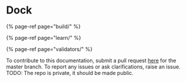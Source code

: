 # Dock

{% page-ref page="build/" %}

{% page-ref page="learn/" %}

{% page-ref page="validators/" %}

To contribute to this documentation, submit a pull request [here](https://github.com/lovesh/dock-documentation) for the master branch. To report any issues or ask clarifications, raise an issue.  
TODO: The repo is private, it should be made public.



